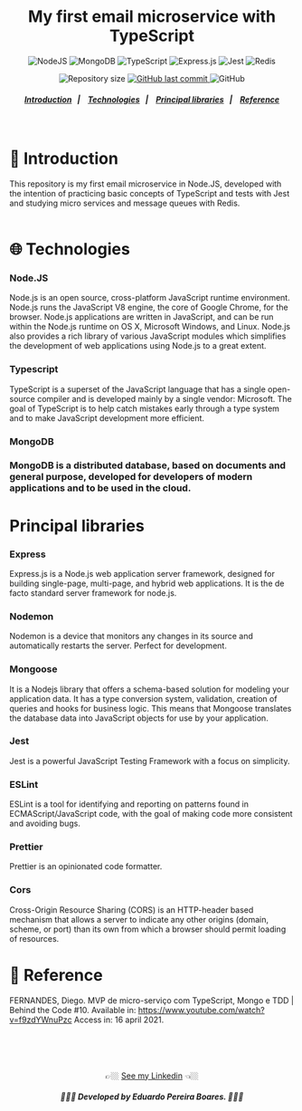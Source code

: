 <h1 align="center">My first email microservice with TypeScript</h1>

<!-- E02041 -->
<p align="center">
  <img alt="NodeJS" src="https://img.shields.io/badge/node.js%20-%2343853D.svg?&style=for-the-badge&logo=node.js&logoColor=white"/>

  <img alt="MongoDB" src ="https://img.shields.io/badge/MongoDB-%234ea94b.svg?&style=for-the-badge&logo=mongodb&logoColor=white"/>

  <img alt="TypeScript" src="https://img.shields.io/badge/typescript%20-%23007ACC.svg?&style=for-the-badge&logo=typescript&logoColor=white"/>

  <img alt="Express.js" src="https://img.shields.io/badge/express.js%20-%23404d59.svg?&style=for-the-badge"/>

  <img alt="Jest" src="https://img.shields.io/badge/-jest-%23C21325?&style=for-the-badge&logo=jest&logoColor=white"/>

  <img alt="Redis" src="https://img.shields.io/badge/redis-%23DD0031.svg?&style=for-the-badge&logo=redis&logoColor=white"/>
</p>

<p align="center">
  <img alt="Repository size" src="https://img.shields.io/github/repo-size/EduardoPereiraBoares/my-first-typescript-backend?color=%23E02041">

  <a href="https://github.com/Group2IntegrationProject/back-end/commits/master">
    <img alt="GitHub last commit" src="https://img.shields.io/github/last-commit/EduardoPereiraBoares/my-first-typescript-backend?color=%23E02041">
  </a>

   <img alt="GitHub" src="https://img.shields.io/github/license/EduardoPereiraBoares/my-first-typescript-backend?color=%23E02041">
</p>

<h5 align="center">
  <a href="#-introduction">Introduction</a>&nbsp;&nbsp;&nbsp;|&nbsp;&nbsp;&nbsp;
  <a href="#-technologies">Technologies</a>&nbsp;&nbsp;&nbsp;|&nbsp;&nbsp;&nbsp;
  <a href="#-attributes-used">Principal libraries</a>&nbsp;&nbsp;&nbsp;|&nbsp;&nbsp;&nbsp;
  <a href="#reference">Reference</a>
</h5><br>

# 📖 Introduction<br>

This repository is my first email microservice in Node.JS, developed with the intention of practicing basic concepts of TypeScript and tests with Jest and studying micro services and message queues with Redis.<br><br>


# 🌐 Technologies<br>

<h3>Node.JS</h3>
Node.js is an open source, cross-platform JavaScript runtime environment. Node.js runs the JavaScript V8 engine, the core of Google Chrome, for the browser. Node.js applications are written in JavaScript, and can be run within the Node.js runtime on OS X, Microsoft Windows, and Linux. Node.js also provides a rich library of various JavaScript modules which simplifies the development of web applications using Node.js to a great extent.

<h3>Typescript</h3>
TypeScript is a superset of the JavaScript language that has a single open-source compiler and is developed mainly by a single vendor: Microsoft. The goal of TypeScript is to help catch mistakes early through a type system and to make JavaScript development more efficient.

<h3>MongoDB<h3>
MongoDB is a distributed database, based on documents and general purpose, developed for developers of modern applications and to be used in the cloud.<br>

# Principal libraries<br>

<h3>Express</h3>
Express.js is a Node.js web application server framework, designed for building single-page, multi-page, and hybrid web applications. It is the de facto standard server framework for node.js.

<h3>Nodemon</h3>
Nodemon is a device that monitors any changes in its source and automatically restarts the server. Perfect for development.

<h3>Mongoose</h3>
It is a Nodejs library that offers a schema-based solution for modeling your application data. It has a type conversion system, validation, creation of queries and hooks for business logic. This means that Mongoose translates the database data into JavaScript objects for use by your application.

<h3>Jest</h3>
Jest is a powerful JavaScript Testing Framework with a focus on simplicity.

<h3>ESLint</h3>
ESLint is a tool for identifying and reporting on patterns found in ECMAScript/JavaScript code, with the goal of making code more consistent and avoiding bugs.

<h3>Prettier</h3>
Prettier is an opinionated code formatter.

<h3>Cors</h3>
Cross-Origin Resource Sharing (CORS) is an HTTP-header based mechanism that allows a server to indicate any other origins (domain, scheme, or port) than its own from which a browser should permit loading of resources.<br>

# 🔗 Reference<br>
FERNANDES, Diego. MVP de micro-serviço com TypeScript, Mongo e TDD | Behind the Code #10. Available in: https://www.youtube.com/watch?v=f9zdYWnuPzc Access in: 16 april 2021.<br><br><br><br><br>

<div align="center">
👉🏼 <a href="https://www.linkedin.com/in/eduardo-pereira-boares/">See my Linkedin</a> 👈🏼
<h5 align="center"> 👨🏻‍💻 Developed by Eduardo Pereira Boares. 👨🏻‍💻</h5>
<div>

